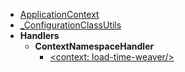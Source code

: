 * [ApplicationContext](spring-context/ApplicationContext.md)
* [_ConfigurationClassUtils](spring-context/ConfigurationClassUtils.md)
* **Handlers**
  * **ContextNamespaceHandler**
    * [&lt;context: load-time-weaver/&gt;](spring-context/handlers/ContextNamespaceHandler/load-time-weaver.md)

